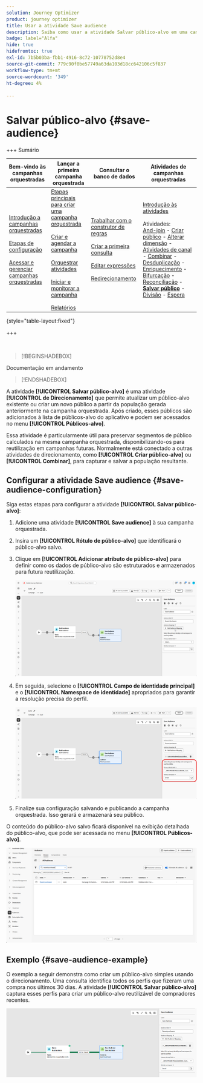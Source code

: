 ```yaml
---
solution: Journey Optimizer
product: journey optimizer
title: Usar a atividade Save audience
description: Saiba como usar a atividade Salvar público-alvo em uma campanha orquestrada
badge: label="Alfa"
hide: true
hidefromtoc: true
exl-id: 7b5b03ba-fbb1-4916-8c72-10778752d8e4
source-git-commit: 779c90f0be57749a63da103d18cc642106c5f837
workflow-type: tm+mt
source-wordcount: '349'
ht-degree: 4%

---
```


# Salvar público-alvo {#save-audience}

+++ Sumário

| Bem-vindo às campanhas orquestradas | Lançar a primeira campanha orquestrada | Consultar o banco de dados | Atividades de campanhas orquestradas |
|---|---|---|---|
| [Introdução a campanhas orquestradas](../gs-orchestrated-campaigns.md)<br/><br/>[Etapas de configuração](../configuration-steps.md)<br/><br/>[Acessar e gerenciar campanhas orquestradas](../access-manage-orchestrated-campaigns.md) | [Etapas principais para criar uma campanha orquestrada](../gs-campaign-creation.md)<br/><br/>[Criar e agendar a campanha](../create-orchestrated-campaign.md)<br/><br/>[Orquestrar atividades](../orchestrate-activities.md)<br/><br/>[Iniciar e monitorar a campanha](../start-monitor-campaigns.md)<br/><br/>[Relatórios](../reporting-campaigns.md) | [Trabalhar com o construtor de regras](../orchestrated-rule-builder.md)<br/><br/>[Criar a primeira consulta](../build-query.md)<br/><br/>[Editar expressões](../edit-expressions.md)<br/><br/>[Redirecionamento](../retarget.md) | [Introdução às atividades](about-activities.md)<br/><br/>Atividades:<br/>[And-join](and-join.md) - [Criar público](build-audience.md) - [Alterar dimensão](change-dimension.md) - [Atividades de canal](channels.md) - [Combinar](combine.md) - [Desduplicação](deduplication.md) - [Enriquecimento](enrichment.md) - [Bifurcação](fork.md) - [Reconciliação](reconciliation.md) - <b>[Salvar público](save-audience.md)</b> - [Divisão](split.md) - [Espera](wait.md) |

{style="table-layout:fixed"}

+++

<br/>

>[!BEGINSHADEBOX]

Documentação em andamento

>[!ENDSHADEBOX]

A atividade **[!UICONTROL Salvar público-alvo]** é uma atividade **[!UICONTROL de Direcionamento]** que permite atualizar um público-alvo existente ou criar um novo público a partir da população gerada anteriormente na campanha orquestrada. Após criado, esses públicos são adicionados à lista de públicos-alvo do aplicativo e podem ser acessados no menu **[!UICONTROL Públicos-alvo]**.

Essa atividade é particularmente útil para preservar segmentos de público calculados na mesma campanha orquestrada, disponibilizando-os para reutilização em campanhas futuras. Normalmente está conectado a outras atividades de direcionamento, como **[!UICONTROL Criar público-alvo]** ou **[!UICONTROL Combinar]**, para capturar e salvar a população resultante.

## Configurar a atividade Save audience {#save-audience-configuration}

Siga estas etapas para configurar a atividade **[!UICONTROL Salvar público-alvo]**:

1. Adicione uma atividade **[!UICONTROL Save audience]** à sua campanha orquestrada.

1. Insira um **[!UICONTROL Rótulo de público-alvo]** que identificará o público-alvo salvo.

1. Clique em **[!UICONTROL Adicionar atributo de público-alvo]** para definir como os dados de público-alvo são estruturados e armazenados para futura reutilização.

   ![](../assets/save-audience-1.png)

1. Em seguida, selecione o **[!UICONTROL Campo de identidade principal]** &#x200B;e o **[!UICONTROL Namespace de identidade]** apropriados para garantir a resolução precisa do perfil.

   ![](../assets/save-audience-2.png)

1. Finalize sua configuração salvando e publicando a campanha orquestrada. Isso gerará e armazenará seu público.

O conteúdo do público-alvo salvo ficará disponível na exibição detalhada do público-alvo, que pode ser acessada no menu **[!UICONTROL Públicos-alvo]**.

![](../assets/save-audience-3.png)

## Exemplo {#save-audience-example}

O exemplo a seguir demonstra como criar um público-alvo simples usando o direcionamento. Uma consulta identifica todos os perfis que fizeram uma compra nos últimos 30 dias. A atividade **[!UICONTROL Salvar público-alvo]** captura esses perfis para criar um público-alvo reutilizável de compradores recentes.

![](../assets/save-audience-4.png)
